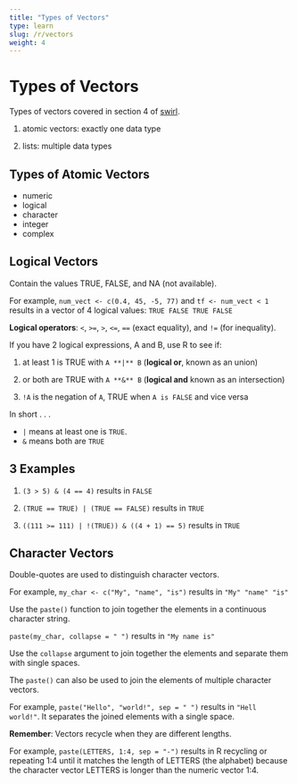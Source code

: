 ```yaml
---
title: "Types of Vectors"
type: learn
slug: /r/vectors
weight: 4
---
```


# Types of Vectors

Types of vectors covered in section 4 of <a href="http://swirlstats.com/students.html" >swirl</a>. 

1. atomic vectors: exactly one data type

2. lists: multiple data types

## Types of Atomic Vectors

- numeric
- logical
- character
- integer
- complex

## Logical Vectors 

Contain the values TRUE, FALSE, and NA (not available).

For example, `num_vect <- c(0.4, 45, -5, 77)` and `tf <- num_vect < 1` results in a vector of 4 logical values: `TRUE FALSE TRUE FALSE`

**Logical operators**: `<`, `>=`, `>`, `<=`, `==` (exact equality), and `!=` (for inequality).

If you have 2 logical expressions, A and B, use R to see if: 

1. at least 1 is TRUE with `A **|** B` (**logical or**, known as an union)

2. or both are TRUE with `A **&** B` (**logical and** known as an intersection)

3. `!A` is the negation of `A`, TRUE when `A is FALSE` and vice versa 

In short . . . 

* `|` means at least one is `TRUE`. 
* `&` means both are `TRUE` 

## 3 Examples

1. `(3 > 5) & (4 == 4)` results in `FALSE`

2. `(TRUE == TRUE) | (TRUE == FALSE)` results in `TRUE` 

3. `((111 >= 111) | !(TRUE)) & ((4 + 1) == 5)` results in `TRUE`

## Character Vectors 

Double-quotes are used to distinguish character vectors. 

For example, `my_char <- c("My", "name", "is")` results in `"My" "name" "is"`

Use the `paste()` function to join together the elements in a continuous character string. 

`paste(my_char, collapse = " ")` results in `"My name is"` 

Use the `collapse` argument to  join together the elements and separate them with single spaces.

The `paste()` can also be used to join the elements of multiple character vectors.

For example, `paste("Hello", "world!", sep = " ")` results in `"Hell world!"`. It separates the joined elements with a single space.

**Remember**: Vectors recycle when they are different lengths. 

For example, `paste(LETTERS, 1:4, sep = "-")` results in R recycling or repeating 1:4 until it matches the length of LETTERS (the alphabet) because the character vector LETTERS is longer than the numeric vector 1:4. 
